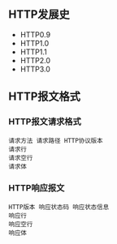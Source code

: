 ## HTTP发展史
- HTTP0.9
- HTTP1.0
- HTTP1.1
- HTTP2.0
- HTTP3.0

## HTTP报文格式
### HTTP报文请求格式
``` http
请求方法 请求路径 HTTP协议版本
请求行
请求空行
请求体
```

### HTTP响应报文
``` http
HTTP版本 响应状态码 响应状态信息
响应行
响应空行
响应体
```